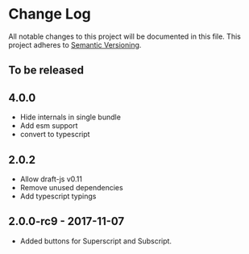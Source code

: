# Change Log

All notable changes to this project will be documented in this file.
This project adheres to [Semantic Versioning](http://semver.org/).

## To be released

## 4.0.0

- Hide internals in single bundle
- Add esm support
- convert to typescript

## 2.0.2

- Allow draft-js v0.11
- Remove unused dependencies
- Add typescript typings

## 2.0.0-rc9 - 2017-11-07

- Added buttons for Superscript and Subscript.
